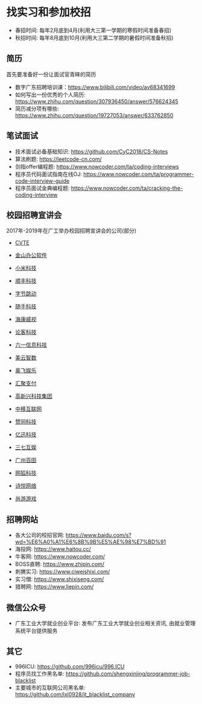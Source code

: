 # 找实习和参加校招
- 春招时间: 每年2月底到4月(利用大三第一学期的寒假时间准备春招)
- 秋招时间: 每年8月底到10月(利用大三第二学期的暑假时间准备秋招)

## 简历
首先要准备好一份让面试官青睐的简历
- 数字广东招聘培训课：https://www.bilibili.com/video/av68341699
- 如何写出一份优秀的个人简历: https://www.zhihu.com/question/307936450/answer/576624345
- 简历减分项有哪些: https://www.zhihu.com/question/19727053/answer/633762850

## 笔试面试
- 技术面试必备基础知识: https://github.com/CyC2018/CS-Notes
- 算法刷题: https://leetcode-cn.com/
- 剑指offer编程题: https://www.nowcoder.com/ta/coding-interviews
- 程序员代码面试指南在线OJ: https://www.nowcoder.com/ta/programmer-code-interview-guide
- 程序员面试金典编程题: https://www.nowcoder.com/ta/cracking-the-coding-interview

## 校园招聘宣讲会
2017年-2019年在广工举办校园招聘宣讲会的公司(部分)

- [CVTE](http://www.cvte.com/)
- [金山办公软件](http://join.wps.cn/)
- [小米科技](https://www.mi.com/about/join/)
- [顺丰科技](http://www.sf-tech.com.cn/)
- [字节跳动](https://job.bytedance.com/)
- [随手科技](https://www.sui.com/)
- [海康威视](https://www.hikvision.com/cn/)

- [论客科技](https://www.lunkr.cn/)
- [六一信息科技](http://www.61info.cn/)
- [美云智数](https://www.meicloud.com/)
- [奥飞娱乐](http://gdalpha.zhaopin.com/)
- [汇聚支付](https://www.joinpay.com/)
- [高新兴科技集团](https://gosuncn.zhiye.com/)
- [中移互联网](http://www.cmichr.com/)
- [赞同科技](http://www.agree.com.cn/)
- [亿迅科技](http://www.eshore.cn/)

- [三七互娱](https://zhaopin.37.com/)
- [广州百田](http://www.baitianinfo.com/)
- [网狐科技](http://www.foxuc.cn/)
- [诗悦网络](http://shiyuegame.com/join/school/)
- [尚游游戏](https://www.syyx.com/)

## 招聘网站
- 各大公司的校招官网: https://www.baidu.com/s?wd=%E6%A0%A1%E6%8B%9B%E5%AE%98%E7%BD%91
- 海投网: https://www.haitou.cc/
- 牛客网: https://www.nowcoder.com/
- BOSS直聘: https://www.zhipin.com/
- 刺猬实习: https://www.ciweishixi.com/
- 实习僧: https://www.shixiseng.com/
- 猎聘网: https://www.liepin.com/

## 微信公众号
- 广东工业大学就业创业平台: 发布广东工业大学就业创业相关资讯, 由就业管理系统平台提供服务

## 其它
- 996ICU: https://github.com/996icu/996.ICU
- 程序员找工作黑名单: https://github.com/shengxinjing/programmer-job-blacklist
- 主要城市的互联网公司黑名单: https://github.com/lxl0928/it_blacklist_company